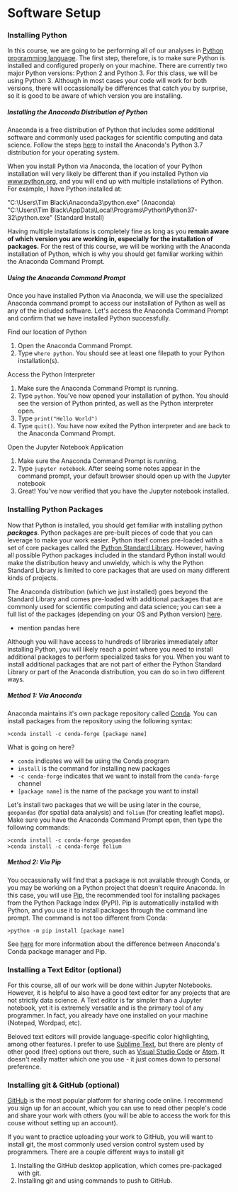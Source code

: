 # Software Setup
### Installing Python
In this course, we are going to be performing all of our analyses in [Python programming language](https://www.python.org/). The first step, therefore, is to make sure Python is installed and configured properly on your machine. There are currently two major Python versions: Python 2 and Python 3. For this class, we will be using Python 3. Although in most cases your code will work for both versions, there will occassionally be differences that catch you by surprise, so it is good to be aware of which version you are installing.
##### Installing the Anaconda Distribution of Python
Anaconda is a free distribution of Python that includes some additional software and commonly used packages for scientific computing and data science. Follow the steps [here](https://www.anaconda.com/distribution/) to install the Anaconda's Python 3.7 distribution for your operating system.

When you install Python via Anaconda, the location of your Python installation will very likely be different than if you installed Python via www.python.org, and you will end up with multiple installations of Python. For example, I have Python installed at:
  
"C:\Users\Tim Black\Anaconda3\python.exe" (Anaconda)  
"C:\Users\Tim Black\AppData\Local\Programs\Python\Python37-32\python.exe" (Standard Install)   
  
Having multiple installations is completely fine as long as you **remain aware of which version you are working in, especially for the installation of packages.** For the rest of this course, we will be working with the Anaconda installation of Python, which is why you should get familiar working within the Anaconda Command Prompt.
##### Using the Anaconda Command Prompt
Once you have installed Python via Anaconda, we will use the specialized Anaconda command prompt to access our installation of Python as well as any of the included software. Let's access the Anaconda Command Prompt and confirm that we have installed Python successfully.

Find our location of Python
1. Open the Anaconda Command Prompt.
2. Type `where python`. You should see at least one filepath to your Python installation(s).

Access the Python Interpreter
1. Make sure the Anaconda Command Prompt is running.
2. Type `python`. You've now opened your installation of python. You should see the version of Python printed, as well as the Python interpreter open.
3. Type `print("Hello World")`
4. Type `quit()`. You have now exited the Python interpreter and are back to the Anaconda Command Prompt.

Open the Jupyter Notebook Application
1. Make sure the Anaconda Command Prompt is running.
2. Type `jupyter notebook`. After seeing some notes appear in the command prompt, your default browser should open up with the Jupyter notebook
3. Great! You've now verified that you have the Jupyter notebook installed.  

### Installing Python Packages
Now that Python is installed, you should get familiar with installing python _**packages**_. Python packages are pre-built pieces of code that you can leverage to make your work easier. Python itself comes pre-loaded with a set of core packages called the [Python Standard Library](https://docs.python.org/3/library/). However, having all possible Python packages included in the standard Python install would make the distribution heavy and unwieldy, which is why the Python Standard Library is limited to core packages that are used on many different kinds of projects.

The Anaconda distribution (which we just installed) goes beyond the Standard Library and comes pre-loaded with additional packages that are commonly used for scientific computing and data science; you can see a full list of the packages (depending on your OS and Python version) [here](https://docs.anaconda.com/anaconda/packages/pkg-docs/).

- mention pandas here

Although you will have access to hundreds of libraries immediately after installing Python, you will likely reach a point where you need to install additional packages to perform specialized tasks for you. When you want to install additional packages that are not part of either the Python Standard Library or part of the Anaconda distribution, you can do so in two different ways. 

##### Method 1: Via Anaconda
Anaconda maintains it's own package repository called [Conda](https://anaconda.org/anaconda/conda). You can install packages from the repository using the following syntax:

`>conda install -c conda-forge [package name]`  
  
What is going on here?
- `conda` indicates we will be using the Conda program
- `install` is the command for installing new packages
- `-c conda-forge` indicates that we want to install from the `conda-forge` channel
- `[package name]` is the name of the package you want to install

Let's install two packages that we will be using later in the course, `geopandas` (for spatial data analysis) and `folium` (for creating leaflet maps). Make sure you have the Anaconda Command Prompt open, then type the following commands:

`>conda install -c conda-forge geopandas`  
`>conda install -c conda-forge folium`

##### Method 2: Via Pip
You occassionally will find that a package is not available through Conda, or you may be working on a Python project that doesn't require Anaconda. In this case, you will use [Pip](https://pip.pypa.io/en/stable/), the recommended tool for installing packages from the Python Package Index (PyPI). Pip is automatically installed with Python, and you use it to install packages through the command line prompt. The command is not too different from Conda:

`>python -m pip install [package name]`

See [here](https://www.anaconda.com/understanding-conda-and-pip/) for more information about the difference between Anaconda's Conda package manager and Pip.
### Installing a Text Editor (optional)
For this course, all of our work will be done within Jupyter Notebooks. However, it is helpful to also have a good text editor for any projects that are not strictly data science. A Text editor is far simpler than a Jupyter notebook, yet it is extremely versatile and is the primary tool of any programmer. In fact, you already have one installed on your machine (Notepad, Wordpad, etc). 

Beloved text editors will provide language-specific color highlighting, among other features. I prefer to use [Sublime Text](https://www.sublimetext.com/), but there are plenty of other good (free) options out there, such as [Visual Studio Code](https://code.visualstudio.com/) or [Atom](https://atom.io/). It doesn't really matter which one you use - it just comes down to personal preference.
### Installing git & GitHub (optional)
[GitHub](www.github.com) is the most popular platform for sharing code online. I recommend you sign up for an account, which you can use to read other people's code and share your work with others (you will be able to access the work for this couse without setting up an account).  

If you want to practice uploading your work to GitHub, you will want to install git, the most commonly used version control system used by programmers. There are a couple different ways to install git


1. Installing the GitHub desktop application, which comes pre-packaged with git. 
2. Installing git and using commands to push to GitHub.